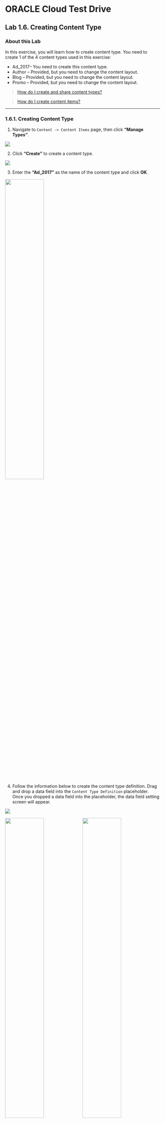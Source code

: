 # ORACLE Cloud Test Drive #

## Lab 1.6. Creating Content Type ##

### About this Lab ###

In this exercise, you will learn how to create content type. You need to create 1 of the 4
content types used in this exercise:

- Ad_2017– You need to create this content type.
- Author – Provided, but you need to change the content layout.
- Blog – Provided, but you need to change the content layout.
- Promo – Provided, but you need to change the content layout.

>[How do I create and share content types?](https://docs.oracle.com/en/cloud/paas/content-cloud/user/how-do-i-create-content-type.html)

>[How do I create content items?](https://docs.oracle.com/en/cloud/paas/content-cloud/user/how-do-i-create-content-items.html)

---
### 1.6.1. Creating Content Type ###

1. Navigate to ``Content -> Content Items`` page, then click **“Manage Types”**.

![](../images/1.6.1.1.png)

2. Click **“Create”** to create a content type.

![](../images/1.6.1.2.png)

3. Enter the **“Ad_2017”** as the name of the content type and click **OK**.

<img src="../images/1.6.1.3.png" width="50%" height="50%" /> 

4. Follow the information below to create the content type definition. Drag and
drop a data field into the `Content Type Definition` placeholder. Once you
dropped a data field into the placeholder, the data field setting screen will
appear.

![](../images/1.6.1.4.png)

<img src="../images/1.6.1.4b.png" width="50%" height="50%"/><img src="../images/1.6.1.4c.png" width="50%" height="50%"/>

### Content Type Name: Ad_2017 ###

| Data Fields   | Name          | Id 			| Other Settings |
| ------------- | ------------- | ------------- | -------------  |
| Media  | Image Banner 1440x600  |ad_image_banner| Documents: `Unselected` |
| Media  | Image Side 280x478  |ad_image_side|Documents: `Unselected`|
|Text|CommerceURL|ad_commerceurl|**Custom validation:** Pattern validation: `Checked` Pattern: `URL`|
|Text|TextPosition|ad_2017_textposition|Single text box: `Single-select menu` Options: `Left`/`Center`/`Right`|
|Text|TextColor|ad_2017_textcolor|Single text box: `Single-select menu` Options: `Light`/`Dark`|


![](../images/1.6.1.4d.png)

5. Click the **“Content Layout”** link.

6. Select following content layouts for the layout styles.

>**Note:** When you import the template, the name of the layout component will
have a running number suffix.

| Content Layout |  |
| ------------: | ------------- |
|Layout Styles|Default: `Ad-Default`|
||Highlight: `Ad-Highlight`|
||Tile View: `Ad-Default`|


7. If the **“Highlight”** style doesn’t exist, you need to add it by clicking the **“Add
Layout Style”** button, type the name of the style (Highlight) and press the
enter button on your keyboard.

![](../images/1.6.1.7.png)

8. Click **“Save”** to save the content type.


10. You need to repeat the steps above for - `Author` – `Blog` –  `Promo` –

### Content Type Name: Author ###

| Data Fields   | Name          | Id 			| Other Settings |
| ------------- | ------------- | ------------- | -------------  |
|Media|Image Header 1440x540|author_image_header|Documents: `Unselected`|
|Media|Image Avatar 312x312|author_image_avatar|Documents: `Unselected`|
|Large Text|Bio|author_bio|Text area: `Rich-text editor`|


### Content Type Name: Blog ###

| Data Fields   | Name          | Id 			| Other Settings |
| ------------- | ------------- | ------------- | -------------  |
|Reference|Author|blog_author|Any content type: `Author`|
|Text|Category|blog_category|Single text box: `Single-select menu` Options: `HOW TO` `DRINKS` `PEOPLE` `RECIPES`|
|Large Text|Content|blog_content|Text area: `Rich-text editor`|
|Media|Image Header 1440x540|blog_image_header|Documents: `Unselected`|
|Media|Image Ad 600x266|blog_image_ad|Documents: `Unselected`|
|Media|Image Ad Small 307x150|blog_image_ad_small|Documents: `Unselected`|
|Media|Image Thumbnail 400x400|blog_image_thumbnail|Documents: `Unselected`|
|Text|TextPosition|blog_textposition|Single text box: `Single-select menu` Options: `Left` `Center` `Right`|
|Text|TextColor|blog_textcolor|Single text box: `Single-select menu` Options: `Light` `Dark`|

### Content Type Name: Promo ###

| Data Fields   | Name          | Id 			| Other Settings |
| ------------- | ------------- | ------------- | -------------  |
|Media|Image Banner 1440x720|promo_image_banner|Documents: `Unselected`|
|Media|Image Mobile Header 415x254|promo_image_mobile_header|Documents: `Unselected`|
|Media|Image Mobile Thumbnail 115x85|promo_image_mobile_thumbnail|Documents: `Unselected`|
|Large Text|Summary|promo_summary|Text area: `Rich-text editor`|
|Large Text|Content|promo_content|Text area: `Rich-text editor`|
|Text|TextPosition|promo_textposition|Single text box: `Single-select menu` Options: `Left` `Center` `Right`|
|Text|TextColor|promo_textcolor |Single text box: `Single-select menu` Options: Light Dark|


### 1.6.2. Change Content Item Layout ###

The Author, Blog and Promo content types were pre-created before you import
the content layout component, you need to configure the content layout for
these 3 content items to render the content item properly.

1. Navigate to `` Content -> Content Items -> Manage Types ``, and Click the **Create
Item button**.

![](../images/1.6.2.1.png)

2. Click the ``Author content type``, then click the ``Content Layout`` link

![](../images/1.6.2.2.png)

3. Change Author content type layout style to:

| Content Layout |  |
| ------------: | ------------- |
| Layout Syles   | Default: `Author-Details` |
||Details: `Author-Details` |
||Tile View: `Author-Details` |
||Banner: `Author-Banner`| 


4. Click **Save** to save the content type

![](../images/1.6.2.4.png)

5. You need to repeat the steps above to change the Blog and Promo content type.

- Blog

| Content Layout |  |
| ------------: | ------------- |
| Layout Syles   | Content Items Default: `Blog-Default` |
||Content List Default: `Blog-Default` |
||Details: `Blog-Details` |
||Headline: `Blog-Headline`| 
||Author: `Blog-Author` |
||Highlight: `Blog-Highlight` |
||Overlay: `Blog-Overlay` |
||Tile View: `Blog-Default`| 
||Banner: `Blog-Banner`|  

- Promo

| Content Layout |  |
| ------------: | ------------- |
| Layout Syles   | Content Items Default: `Promo-Default` |
|| Details: `Promo-Details`|
||Tile View: `Promo-Details`|

---
# Lab Exercise: #

<< [Lab 1.5: Creating a New Site](105-CecsLab.md) | [Lab 1.7: Creating and Publishing Content Item](107-CecsLab.md) >>
